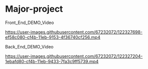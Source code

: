 
# Major-project

Front_End_DEMO_Video

https://user-images.githubusercontent.com/67232072/122327698-ef58c080-cf4b-11eb-9153-4f36740cf256.mp4


Back_End_DEMO_Video

https://user-images.githubusercontent.com/67232072/122327204-1ebafd80-cf4b-11eb-9433-7fa3c9ff5739.mp4

